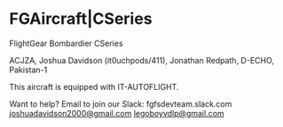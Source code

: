 # FGAircraft|CSeries
FlightGear Bombardier CSeries

ACJZA, Joshua Davidson (it0uchpods/411), Jonathan Redpath, D-ECHO, Pakistan-1

This aircraft is equipped with IT-AUTOFLIGHT.

Want to help?
Email to join our Slack: fgfsdevteam.slack.com
joshuadavidson2000@gmail.com
legoboyvdlp@gmail.com